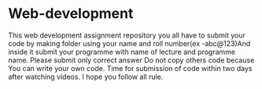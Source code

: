 # Web-development
This web development  assignment repository you all have to submit your code by making folder using your name and roll number(ex -abc@123)And inside it submit your programme with name of lecture and programme name. Please submit only correct answer Do not copy others code because You can write your own code. Time for submission of code within two days after watching videos. I hope you follow all rule.
